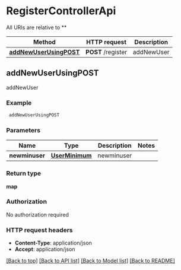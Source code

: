 # RegisterControllerApi

All URIs are relative to **

Method | HTTP request | Description
------------- | ------------- | -------------
[**addNewUserUsingPOST**](RegisterControllerApi.md#addNewUserUsingPOST) | **POST** /register | addNewUser


## **addNewUserUsingPOST**

addNewUser

### Example
```bash
 addNewUserUsingPOST
```

### Parameters

Name | Type | Description  | Notes
------------- | ------------- | ------------- | -------------
 **newminuser** | [**UserMinimum**](UserMinimum.md) | newminuser |

### Return type

**map**

### Authorization

No authorization required

### HTTP request headers

 - **Content-Type**: application/json
 - **Accept**: application/json

[[Back to top]](#) [[Back to API list]](../README.md#documentation-for-api-endpoints) [[Back to Model list]](../README.md#documentation-for-models) [[Back to README]](../README.md)

